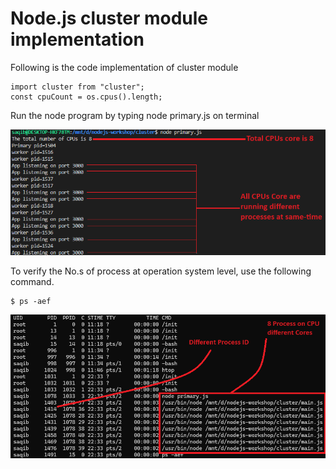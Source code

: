 # Node.js cluster module implementation 

Following is the code implementation of cluster module
```
import cluster from "cluster";
const cpuCount = os.cpus().length;
```

Run the node program by typing node primary.js on terminal

![Alt text](node-primary.png "CPUs core detail")

To verify the No.s of process at operation system level, use the following command.

```
$ ps -aef
```
![Alt text](cluster-module.png "Cluster module implementation")